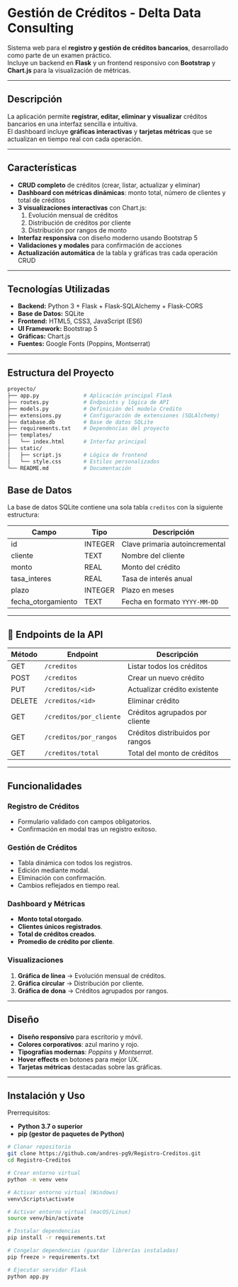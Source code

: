 # Gestión de Créditos - Delta Data Consulting

Sistema web para el **registro y gestión de créditos bancarios**, desarrollado como parte de un examen práctico.  
Incluye un backend en **Flask** y un frontend responsivo con **Bootstrap** y **Chart.js** para la visualización de métricas.

---

## Descripción

La aplicación permite **registrar, editar, eliminar y visualizar** créditos bancarios en una interfaz sencilla e intuitiva.  
El dashboard incluye **gráficas interactivas** y **tarjetas métricas** que se actualizan en tiempo real con cada operación.

---

## Características

- **CRUD completo** de créditos (crear, listar, actualizar y eliminar)  
- **Dashboard con métricas dinámicas**: monto total, número de clientes y total de créditos  
- **3 visualizaciones interactivas** con Chart.js:
  1. Evolución mensual de créditos   
  2. Distribución de créditos por cliente   
  3. Distribución por rangos de monto   
- **Interfaz responsiva** con diseño moderno usando Bootstrap 5  
- **Validaciones y modales** para confirmación de acciones  
- **Actualización automática** de la tabla y gráficas tras cada operación CRUD  

---

## Tecnologías Utilizadas

- **Backend:** Python 3 + Flask + Flask-SQLAlchemy + Flask-CORS  
- **Base de Datos:** SQLite  
- **Frontend:** HTML5, CSS3, JavaScript (ES6)  
- **UI Framework:** Bootstrap 5  
- **Gráficas:** Chart.js  
- **Fuentes:** Google Fonts (Poppins, Montserrat)  

---

## Estructura del Proyecto

```bash
proyecto/
├── app.py              # Aplicación principal Flask
├── routes.py           # Endpoints y lógica de API
├── models.py           # Definición del modelo Credito
├── extensions.py       # Configuración de extensiones (SQLAlchemy)
├── database.db         # Base de datos SQLite
├── requirements.txt    # Dependencias del proyecto
├── templates/
│   └── index.html      # Interfaz principal
├── static/
│   ├── script.js       # Lógica de frontend
│   └── style.css       # Estilos personalizados
└── README.md           # Documentación
```

## Base de Datos

La base de datos SQLite contiene una sola tabla `creditos` con la siguiente estructura:

| Campo              | Tipo     | Descripción                        |
|--------------------|----------|------------------------------------|
| id                 | INTEGER  | Clave primaria autoincremental     |
| cliente            | TEXT     | Nombre del cliente                 |
| monto              | REAL     | Monto del crédito                  |
| tasa_interes       | REAL     | Tasa de interés anual              |
| plazo              | INTEGER  | Plazo en meses                     |
| fecha_otorgamiento | TEXT     | Fecha en formato `YYYY-MM-DD`      |

---

## 🔗 Endpoints de la API

| Método | Endpoint                | Descripción                        |
|--------|-------------------------|------------------------------------|
| GET    | `/creditos`             | Listar todos los créditos          |
| POST   | `/creditos`             | Crear un nuevo crédito             |
| PUT    | `/creditos/<id>`        | Actualizar crédito existente       |
| DELETE | `/creditos/<id>`        | Eliminar crédito                   |
| GET    | `/creditos/por_cliente` | Créditos agrupados por cliente     |
| GET    | `/creditos/por_rangos`  | Créditos distribuidos por rangos   |
| GET    | `/creditos/total`       | Total del monto de créditos        |

---

## Funcionalidades

### Registro de Créditos
- Formulario validado con campos obligatorios.  
- Confirmación en modal tras un registro exitoso.  

### Gestión de Créditos
- Tabla dinámica con todos los registros.  
- Edición mediante modal.  
- Eliminación con confirmación.  
- Cambios reflejados en tiempo real.  

### Dashboard y Métricas
- **Monto total otorgado**.  
- **Clientes únicos registrados**.  
- **Total de créditos creados**.  
- **Promedio de crédito por cliente**.  

### Visualizaciones
1. **Gráfica de línea** → Evolución mensual de créditos.  
2. **Gráfica circular** → Distribución por cliente.  
3. **Gráfica de dona** → Créditos agrupados por rangos.  

---

## Diseño

- **Diseño responsivo** para escritorio y móvil.  
- **Colores corporativos**: azul marino y rojo.  
- **Tipografías modernas**: *Poppins* y *Montserrat*.  
- **Hover effects** en botones para mejor UX.  
- **Tarjetas métricas** destacadas sobre las gráficas.  

---

## Instalación y Uso
Prerrequisitos:
- **Python 3.7 o superior**
- **pip (gestor de paquetes de Python)**

```bash
# Clonar repositorio
git clone https://github.com/andres-pg9/Registro-Creditos.git
cd Registro-Creditos

# Crear entorno virtual
python -m venv venv

# Activar entorno virtual (Windows)
venv\Scripts\activate

# Activar entorno virtual (macOS/Linux)
source venv/bin/activate

# Instalar dependencias
pip install -r requirements.txt

# Congelar dependencias (guardar librerías instaladas)
pip freeze > requirements.txt

# Ejecutar servidor Flask
python app.py
```


